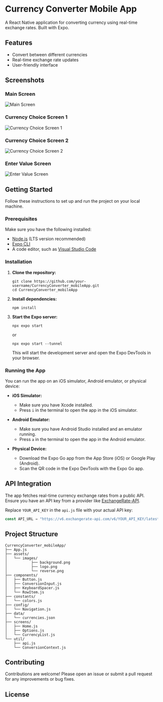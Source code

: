 # Currency Converter Mobile App

A React Native application for converting currency using real-time exchange rates. Built with Expo.

## Features
- Convert between different currencies
- Real-time exchange rate updates
- User-friendly interface

## Screenshots

### Main Screen
![Main Screen](./assets/images/appScreenshots/mainScreen.jpg)

### Currency Choice Screen 1
![Currency Choice Screen 1](./assets/images/appScreenshots/currencyChoiceScreen1.jpg)

### Currency Choice Screen 2
![Currency Choice Screen 2](./assets/images/appScreenshots/currencyChoiceScreen2.jpg)

### Enter Value Screen
![Enter Value Screen](./assets/images/appScreenshots/enterValue.jpg)

## Getting Started

Follow these instructions to set up and run the project on your local machine.

### Prerequisites

Make sure you have the following installed:
- [Node.js](https://nodejs.org/) (LTS version recommended)
- [Expo CLI](https://docs.expo.dev/get-started/installation/)
- A code editor, such as [Visual Studio Code](https://code.visualstudio.com/)

### Installation

1. **Clone the repository:**
   ```
   git clone https://github.com/your-username/CurrencyConverter_mobileApp.git
   cd CurrencyConverter_mobileApp
   ```

2. **Install dependencies:**
   ```
   npm install
   ```

3. **Start the Expo server:**
   ```
   npx expo start
   ```
   or
   ```
   npx expo start --tunnel
   ```

   This will start the development server and open the Expo DevTools in your browser.

### Running the App

You can run the app on an iOS simulator, Android emulator, or physical device:

- **iOS Simulator:**
  - Make sure you have Xcode installed.
  - Press `i` in the terminal to open the app in the iOS simulator.

- **Android Emulator:**
  - Make sure you have Android Studio installed and an emulator running.
  - Press `a` in the terminal to open the app in the Android emulator.

- **Physical Device:**
  - Download the Expo Go app from the App Store (iOS) or Google Play (Android).
  - Scan the QR code in the Expo DevTools with the Expo Go app.

## API Integration

The app fetches real-time currency exchange rates from a public API. Ensure you have an API key from a provider like [ExchangeRate-API](https://www.exchangerate-api.com/).

Replace `YOUR_API_KEY` in the `api.js` file with your actual API key:
```javascript
const API_URL = "https://v6.exchangerate-api.com/v6/YOUR_API_KEY/latest/"
```

## Project Structure

```
CurrencyConverter_mobileApp/
├── App.js
├── assets/
│   └── images/
│           ├── background.png
│           ├── logo.png
│           └── reverse.png
├── components/
│   ├── Button.js
│   ├── ConversionInput.js
│   ├── KeyboardSpacer.js
│   └── RowItem.js
├── constants/
│   └── colors.js
├── config/
│   └── Navigation.js
├── data/
│   └── currencies.json
├── screens/
│   ├── Home.js
│   ├── Options.js
│   └── CurrencyList.js
└── util/
    ├── api.js
    └── ConversionContext.js
```

## Contributing

Contributions are welcome! Please open an issue or submit a pull request for any improvements or bug fixes.

## License



```
